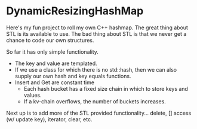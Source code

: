 # DynamicResizingHashMap
Here's my fun project to roll my own C++ hashmap.  The great thing about STL is its available to use.  The bad thing about STL is
that we never get a chance to code our own structures.

So far it has only simple functionality.
* The key and value are templated.
* If we use a class for which there is no std::hash, then we can also supply our own hash and key equals functions.
* Insert and Get are constant time
  * Each hash bucket has a fixed size chain in which to store keys and values.
  * If a kv-chain overflows, the number of buckets increases.
  
Next up is to add more of the STL provided functionality... delete, [] access (w/ update key), iterator, clear, etc. 
